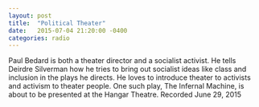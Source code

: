 ```yaml
---
layout: post
title:  "Political Theater"
date:   2015-07-04 21:20:00 -0400
categories: radio
---
```


Paul Bedard is both a theater director and a socialist activist. He tells Deirdre Silverman how he tries to bring out socialist ideas like class and inclusion in the plays he directs. He loves to introduce theater to activists and activism to theater people. One such play, The Infernal Machine, is about to be presented at the Hangar Theatre. Recorded June 29, 2015 
